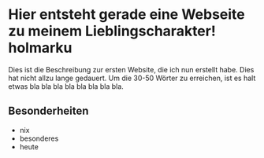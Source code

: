 # Hier entsteht gerade eine Webseite zu meinem Lieblingscharakter! holmarku

Dies ist die Beschreibung zur ersten Website, die ich nun erstellt habe. Dies hat nicht allzu lange gedauert.
Um die 30-50 Wörter zu erreichen, ist es halt etwas bla bla bla bla bla bla bla bla.

## Besonderheiten
* nix
* besonderes
* heute

